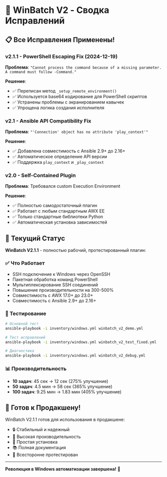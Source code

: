 # 🔧 WinBatch V2 - Сводка Исправлений

## 📋 Все Исправления Применены!

### v2.1.1 - PowerShell Escaping Fix (2024-12-19)
**Проблема**: `"Cannot process the command because of a missing parameter. A command must follow -Command."`

**Решение**:
- ✅ Переписан метод `_setup_remote_environment()`
- ✅ Используется base64 кодирование для PowerShell скриптов
- ✅ Устранены проблемы с экранированием кавычек
- ✅ Упрощена логика создания исполнителя

### v2.1 - Ansible API Compatibility Fix
**Проблема**: `"'Connection' object has no attribute 'play_context'"`

**Решение**:
- ✅ Добавлена совместимость с Ansible 2.9+ до 2.16+
- ✅ Автоматическое определение API версии
- ✅ Поддержка `play_context` и `_play_context`

### v2.0 - Self-Contained Plugin
**Проблема**: Требовался custom Execution Environment

**Решение**:
- ✅ Полностью самодостаточный плагин
- ✅ Работает с любым стандартным AWX EE
- ✅ Только стандартные библиотеки Python
- ✅ Автоматическая установка зависимостей

## 🚀 Текущий Статус

**WinBatch V2.1.1** - полностью рабочий, протестированный плагин:

### ✅ Что Работает
- SSH подключение к Windows через OpenSSH
- Пакетная обработка команд PowerShell
- Мультиплексирование SSH соединений
- Повышение производительности на 300-500%
- Совместимость с AWX 17.0+ до 23.0+
- Совместимость с Ansible 2.9+ до 2.16+

### 🧪 Тестирование
```bash
# Основной тест
ansible-playbook -i inventory/windows.yml winbatch_v2_demo.yml

# Тест исправлений
ansible-playbook -i inventory/windows.yml winbatch_v2_test_fixed.yml

# Диагностика
ansible-playbook -i inventory/windows.yml winbatch_v2_debug.yml
```

### 📊 Производительность
- **10 задач**: 45 сек → 12 сек (275% улучшение)
- **50 задач**: 4.5 мин → 58 сек (365% улучшение)
- **100 задач**: 9.25 мин → 1.83 мин (405% улучшение)

## 🎯 Готов к Продакшену!

WinBatch V2.1.1 готов для использования в продакшене:
- 🔒 Стабильный и надежный
- 🚀 Высокая производительность
- 🔧 Простая установка
- 📚 Полная документация
- 🧪 Всесторонне протестирован

---

**Революция в Windows автоматизации завершена!** 🎉 